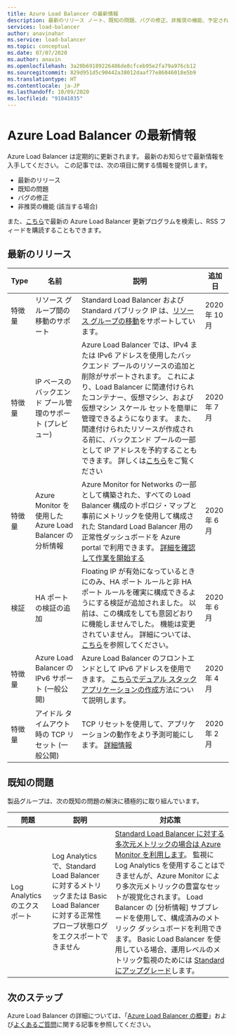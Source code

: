 ```yaml
---
title: Azure Load Balancer の最新情報
description: 最新のリリース ノート、既知の問題、バグの修正、非推奨の機能、予定されている変更点など、Azure Load Balancer の新着情報について説明します。
services: load-balancer
author: anavinahar
ms.service: load-balancer
ms.topic: conceptual
ms.date: 07/07/2020
ms.author: anavin
ms.openlocfilehash: 3a20b69189226486de8cfceb95e2fa79a976cb12
ms.sourcegitcommit: 829d951d5c90442a38012daaf77e86046018e5b9
ms.translationtype: HT
ms.contentlocale: ja-JP
ms.lasthandoff: 10/09/2020
ms.locfileid: "91841035"
---
```

# <a name="whats-new-in-azure-load-balancer"></a>Azure Load Balancer の最新情報

Azure Load Balancer は定期的に更新されます。 最新のお知らせで最新情報を入手してください。 この記事では、次の項目に関する情報を提供します。

- 最新のリリース
- 既知の問題
- バグの修正
- 非推奨の機能 (該当する場合)

また、[こちら](https://azure.microsoft.com/updates/?category=networking&query=load%20balancer)で最新の Azure Load Balancer 更新プログラムを検索し、RSS フィードを購読することもできます。

## <a name="recent-releases"></a>最新のリリース

| Type |名前 |説明  |追加日  |
| ------ |---------|---------|---------|
| 特徴量 | リソース グループ間の移動のサポート | Standard Load Balancer および Standard パブリック IP は、[リソース グループの移動](https://azure.microsoft.com/updates/standard-resource-group-move/)をサポートしています。 | 2020 年 10 月 |
| 特徴量 | IP ベースのバックエンド プール管理のサポート (プレビュー) | Azure Load Balancer では、IPv4 または IPv6 アドレスを使用したバックエンド プールのリソースの追加と削除がサポートされます。 これにより、Load Balancer に関連付けられたコンテナー、仮想マシン、および仮想マシン スケール セットを簡単に管理できるようになります。 また、関連付けられたリソースが作成される前に、バックエンド プールの一部として IP アドレスを予約することもできます。 詳しくは[こちら](backend-pool-management.md)をご覧ください|2020 年 7 月 |
| 特徴量| Azure Monitor を使用した Azure Load Balancer の分析情報 | Azure Monitor for Networks の一部として構築された、すべての Load Balancer 構成のトポロジ・マップと事前にメトリックを使用して構成された Standard Load Balancer 用の正常性ダッシュボードを Azure portal で利用できます。 [詳細を確認して作業を開始する](https://azure.microsoft.com/blog/introducing-azure-load-balancer-insights-using-azure-monitor-for-networks/) | 2020 年 6 月 |
| 検証 | HA ポートの検証の追加 | Floating IP が有効になっているときにのみ、HA ポート ルールと非 HA ポート ルールを確実に構成できるようにする検証が追加されました。 以前は、この構成をしても意図どおりに機能しませんでした。 機能は変更されていません。 詳細については、[こちら](load-balancer-ha-ports-overview.md#limitations)を参照してください。| 2020 年 6 月 |
| 特徴量| Azure Load Balancer の IPv6 サポート (一般公開) | Azure Load Balancer のフロントエンドとして IPv6 アドレスを使用できます。 [こちらでデュアル スタック アプリケーションの作成](../virtual-network/virtual-network-ipv4-ipv6-dual-stack-standard-load-balancer-powershell.md)方法について説明します。 |2020 年 4 月|
| 特徴量| アイドル タイムアウト時の TCP リセット (一般公開)| TCP リセットを使用して、アプリケーションの動作をより予測可能にします。 [詳細情報](load-balancer-tcp-reset.md)| 2020 年 2 月 |

## <a name="known-issues"></a>既知の問題

製品グループは、次の既知の問題の解決に積極的に取り組んでいます。

|問題 |説明  |対応策  |
| ---------- |---------|---------|
| Log Analytics のエクスポート | Log Analytics で、Standard Load Balancer に対するメトリックまたは Basic Load Balancer に対する正常性プローブ状態ログをエクスポートできません  | [Standard Load Balancer に対する多次元メトリックの場合は Azure Monitor を利用します](load-balancer-standard-diagnostics.md)。 監視に Log Analytics を使用することはできませんが、Azure Monitor により多次元メトリックの豊富なセットが視覚化されます。 Load Balancer の [分析情報] サブブレードを使用して、構成済みのメトリック ダッシュボードを利用できます。 Basic Load Balancer を使用している場合、運用レベルのメトリック監視のためには [Standard にアップグレード](upgrade-basic-standard.md)します。

  

## <a name="next-steps"></a>次のステップ

Azure Load Balancer の詳細については、「[Azure Load Balancer の概要](load-balancer-overview.md)」および[よくあるご質問](load-balancer-faqs.md)に関する記事を参照してください。
